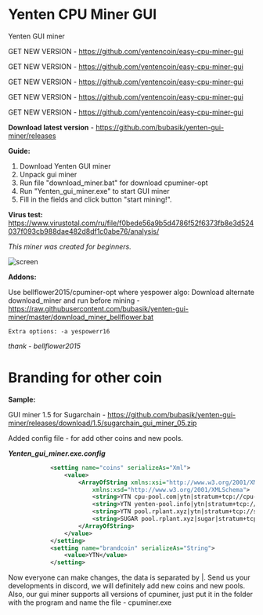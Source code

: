 # Yenten CPU Miner GUI
Yenten GUI miner

GET NEW VERSION - https://github.com/yentencoin/easy-cpu-miner-gui

GET NEW VERSION - https://github.com/yentencoin/easy-cpu-miner-gui

GET NEW VERSION - https://github.com/yentencoin/easy-cpu-miner-gui

GET NEW VERSION - https://github.com/yentencoin/easy-cpu-miner-gui

GET NEW VERSION - https://github.com/yentencoin/easy-cpu-miner-gui

**Download latest version** - https://github.com/bubasik/yenten-gui-miner/releases

**Guide:**
1) Download Yenten GUI miner
2) Unpack gui miner
3) Run file "download_miner.bat" for download cpuminer-opt
4) Run "Yenten_gui_miner.exe" to start GUI miner
5) Fill in the fields and click button "start mining!".

**Virus test:** https://www.virustotal.com/ru/file/f0bede56a9b5d4786f52f6373fb8e3d524037f093cb988dae482d8df1c0abe76/analysis/

*This miner was created for beginners.*

![screen](https://user-images.githubusercontent.com/35274014/211207814-26cd4100-f6d0-451a-8fcf-171a71b95a32.png)

**Addons:**

Use bellflower2015/cpuminer-opt where yespower algo: Download alternate download_miner and run before mining - https://raw.githubusercontent.com/bubasik/yenten-gui-miner/master/download_miner_bellflower.bat

``Extra options: -a yespowerr16``

*thank - bellflower2015*

# Branding for other coin

**Sample:**

GUI miner 1.5 for Sugarchain - https://github.com/bubasik/yenten-gui-miner/releases/download/1.5/sugarchain_gui_miner_05.zip

Added config file - for add other coins and new pools. 

***Yenten_gui_miner.exe.config***

```xml
            <setting name="coins" serializeAs="Xml">
                <value>
                    <ArrayOfString xmlns:xsi="http://www.w3.org/2001/XMLSchema-instance"
                        xmlns:xsd="http://www.w3.org/2001/XMLSchema">
                        <string>YTN cpu-pool.com|ytn|stratum+tcp://cpu-pool.com:63368|yespowerr16</string>
                        <string>YTN yenten-pool.info|ytn|stratum+tcp://yenten-pool.info:6234|yespowerr16</string>
                        <string>YTN pool.rplant.xyz|ytn|stratum+tcp://stratum-eu.rplant.xyz:3382|yespowerr16</string>
                        <string>SUGAR pool.rplant.xyz|sugar|stratum+tcp://stratum-eu.rplant.xyz:7042|yespowersugar</string>
                    </ArrayOfString>
                </value>
            </setting>
            <setting name="brandcoin" serializeAs="String">
                <value>YTN</value>
            </setting>
```
Now everyone can make changes, the data is separated by |. Send us your developments in discord, we will definitely add new coins and new pools. Also, our gui miner supports all versions of cpuminer, just put it in the folder with the program and name the file - cpuminer.exe

